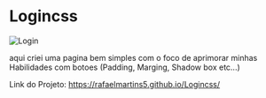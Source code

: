 # Logincss
![Login](https://user-images.githubusercontent.com/86852900/187030884-c41287b1-248b-43ae-bc9e-e68959796919.png)

aqui criei uma pagina bem simples com o foco de aprimorar minhas Habilidades com botoes (Padding, Marging, Shadow box etc...)

Link do Projeto: https://rafaelmartins5.github.io/Logincss/
